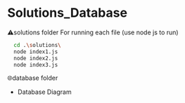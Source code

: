 # Solutions_Database

⚠️solutions folder
For running each file (use node js to run)

```bash
  cd .\solutions\
  node index1.js
  node index2.js
  node index3.js
```

🌐database folder
- Database Diagram
